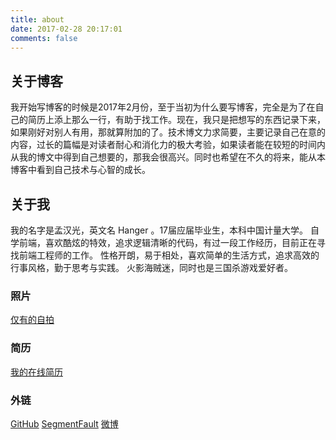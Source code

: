 ```yaml
---
title: about
date: 2017-02-28 20:17:01
comments: false
---
```

## 关于博客
我开始写博客的时候是2017年2月份，至于当初为什么要写博客，完全是为了在自己的简历上添上那么一行，有助于找工作。现在，我只是把想写的东西记录下来，如果刚好对别人有用，那就算附加的了。技术博文力求简要，主要记录自己在意的内容，过长的篇幅是对读者耐心和消化力的极大考验，如果读者能在较短的时间内从我的博文中得到自己想要的，那我会很高兴。同时也希望在不久的将来，能从本博客中看到自己技术与心智的成长。

## 关于我
我的名字是孟汉光，英文名 Hanger 。17届应届毕业生，本科中国计量大学。
自学前端，喜欢酷炫的特效，追求逻辑清晰的代码，有过一段工作经历，目前正在寻找前端工程师的工作。
性格开朗，易于相处，喜欢简单的生活方式，追求高效的行事风格，勤于思考与实践。
火影海贼迷，同时也是三国杀游戏爱好者。

### 照片
[仅有的自拍](http://olislpb6q.bkt.clouddn.com/selfie.jpg)

### 简历
[我的在线简历](../resume/index.html)

### 外链
[GitHub](https://github.com/hamger)
[SegmentFault](https://segmentfault.com/u/mhg12300)
[微博](http://weibo.com/p/1005055496798334/home)
<!-- [简书](http://www.jianshu.com/users/6c7e347da4e8/timeline) -->
<!-- [知乎](https://www.zhihu.com/people/hamger) -->
